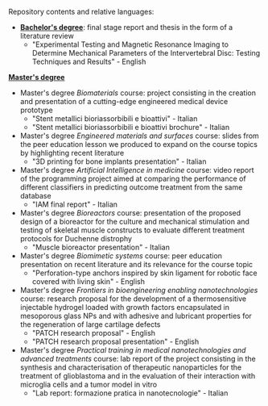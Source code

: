 Repository contents and relative languages:  

- **<a href="./Bachelor's degree">Bachelor's degree</a>**: final stage report and thesis in the form of a literature review
  - "Experimental Testing and Magnetic Resonance Imaging to Determine Mechanical Parameters of the Intervertebral Disc: Testing Techniques and Results" - English

**<a href="./Master's degree">Master's degree</a>**

- Master's degree *Biomaterials* course: project consisting in the creation and presentation of a cutting-edge engineered medical device prototype
  - "Stent metallici bioriassorbibili e bioattivi" - Italian
  - "Stent metallici bioriassorbibili e bioattivi brochure" - Italian
- Master's degree *Engineered materials and surfaces* course: slides from the peer education lesson we produced to expand on the course topics by highlighting recent literature
  - "3D printing for bone implants presentation" - Italian
-  Master's degree *Artificial Intelligence in medicine* course: video report of the programming project aimed at comparing the performance of different classifiers in predicting outcome treatment from the same database
    - "IAM final report" - Italian  
-  Master's degree *Bioreactors* course: presentation of the proposed design of a bioreactor for the culture and mechanical stimulation and testing of skeletal muscle constructs to evaluate different treatment protocols for Duchenne distrophy
    - "Muscle bioreactor presentation" - Italian
- Master's degree *Biomimetic systems* course: peer education presentation on recent literature and its relevance for the course topic
  -  "Perforation-type anchors inspired by skin ligament for robotic face covered with living skin" - English
- Master's degree *Frontiers in bioengineering enabling nanotechnologies* course: research proposal for the development of a thermosensitive injectable hydrogel loaded with growth factors encapsulated in mesoporous glass NPs and with adhesive and lubricant properties for the regeneration of large cartilage defects
  - "PATCH research proposal" - English
  - "PATCH research proposal presentation" - English
- Master's degree *Practical training in medical nanotechnologies and advanced treatments* course: lab report of the project consisting in the synthesis and characterisation of therapeutic nanoparticles for the treatment of glioblastoma and in the evaluation of their interaction with microglia cells and a tumor model in vitro
  - "Lab report: formazione pratica in nanotecnologie" - Italian
